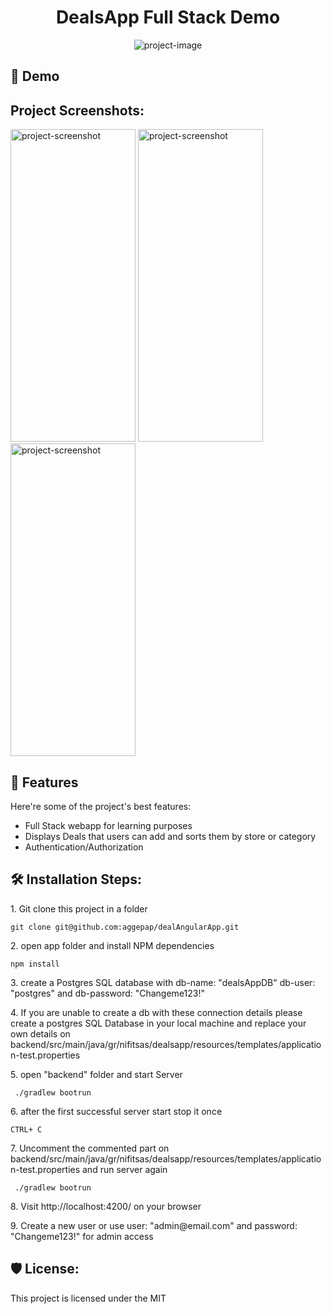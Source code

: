 <h1 align="center" id="title">DealsApp Full Stack Demo</h1>

<p align="center"><img src="https://socialify.git.ci/aggepap/dealAngularApp/image?custom_description=A+demo+project+for+a+full+stack+app+with+Angular%2FJava%2FPostgres&amp;description=1&amp;language=1&amp;name=1&amp;owner=1&amp;theme=Light" alt="project-image"></p>

<h2>🚀 Demo</h2>

<h2>Project Screenshots:</h2>

<img src="https://i.ibb.co/C2qZsZC/000178-Deals-App-Mozilla-Firefox.jpg" alt="project-screenshot" width="200" height="500/">

<img src="https://i.ibb.co/GWXFp5X/000179-Deals-App-Mozilla-Firefox.jpg" alt="project-screenshot" width="200" height="500/">

<img src="https://i.ibb.co/RcLdH46/000180.jpg" alt="project-screenshot" width="200" height="500/">

<h2>🧐 Features</h2>

Here're some of the project's best features:

- Full Stack webapp for learning purposes
- Displays Deals that users can add and sorts them by store or category
- Authentication/Authorization

<h2>🛠️ Installation Steps:</h2>

<p>1. Git clone this project in a folder</p>

```
git clone git@github.com:aggepap/dealAngularApp.git
```

<p>2. open app folder and install NPM dependencies</p>

```
npm install
```

<p>3. create a Postgres SQL database with db-name: "dealsAppDB" db-user: "postgres" and db-password: "Changeme123!"</p>

<p>4. If you are unable to create a db with these connection details please create a postgres SQL Database in your local machine and replace your own details on backend/src/main/java/gr/nifitsas/dealsapp/resources/templates/application-test.properties</p>

<p>5. open "backend" folder and start Server</p>

```
 ./gradlew bootrun
```

<p>6. after the first successful server start stop it once</p>

```
CTRL+ C
```

<p>7. Uncomment the commented part on backend/src/main/java/gr/nifitsas/dealsapp/resources/templates/application-test.properties and run server again</p>

```
 ./gradlew bootrun
```

<p>8. Visit http://localhost:4200/ on your browser</p>

<p>9. Create a new user or use user: "admin@email.com" and password: "Changeme123!" for admin access</p>

<h2>🛡️ License:</h2>

This project is licensed under the MIT

